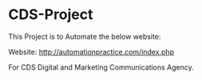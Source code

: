 # CDS-Project
This Project is to Automate the below website:

Website: http://automationpractice.com/index.php

For CDS Digital and Marketing Communications Agency.